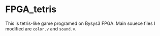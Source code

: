 # FPGA_tetris
This is tetris-like game programed on Bysys3 FPGA.
Main souece files I modified are ``color.v`` and ``sound.v``. 
